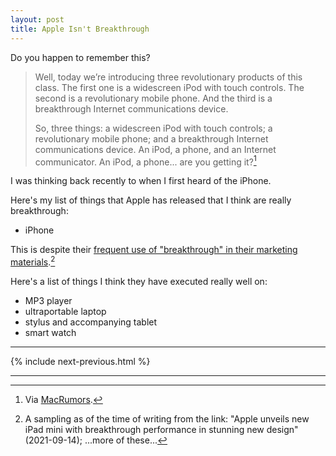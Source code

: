 ```yaml
---
layout: post
title: Apple Isn't Breakthrough
---
```


Do you happen to remember this?

> Well, today we’re introducing three revolutionary products of this class. The first one is a widescreen iPod with touch controls. The second is a revolutionary mobile phone. And the third is a breakthrough Internet communications device.
>
> So, three things: a widescreen iPod with touch controls; a revolutionary mobile phone; and a breakthrough Internet communications device. An iPod, a phone, and an Internet communicator. An iPod, a phone... are you getting it?[^1]

I was thinking back recently to when I first heard of the iPhone.

Here's my list of things that Apple has released that I think are really breakthrough:

- iPhone

This is despite their [frequent use of "breakthrough" in their marketing materials](https://duckduckgo.com/?q=site%3Aapple.com%2Fnewsroom+breakthrough&t=ffab&ia=web).[^2]

Here's a list of things I think they have executed really well on:

- MP3 player
- ultraportable laptop
- stylus and accompanying tablet
- smart watch

-------------------------------------------------------------------------------

{% include next-previous.html %}

-------------------------------------------------------------------------------

[^1]: Via [MacRumors](https://www.macrumors.com/2014/01/09/7-years-ago-jobs-iphone/).
[^2]: A sampling as of the time of writing from the link: "Apple unveils new iPad mini with breakthrough performance in stunning new design" (2021-09-14); ...more of these...
